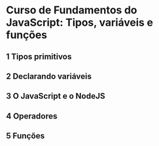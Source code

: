 # Curso de Fundamentos do JavaScript: Tipos, variáveis e funções

## 1 Tipos primitivos

## 2 Declarando variáveis

## 3 O JavaScript e o NodeJS

## 4 Operadores

## 5 Funções